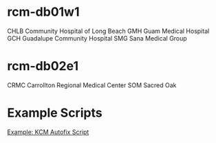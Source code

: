 # rcm-db01w1

CHLB Community Hospital of Long Beach
GMH Guam Medical Hospital
GCH Guadalupe Community Hospital
SMG Sana Medical Group

# rcm-db02e1

CRMC Carrollton Regional Medical Center
SOM Sacred Oak

# Example Scripts

[Example: KCM Autofix Script](/Knowledge-Base/Database-Services/multi%2Dinstance-sql-servers/Example:-KCM-Autofix-Script)




